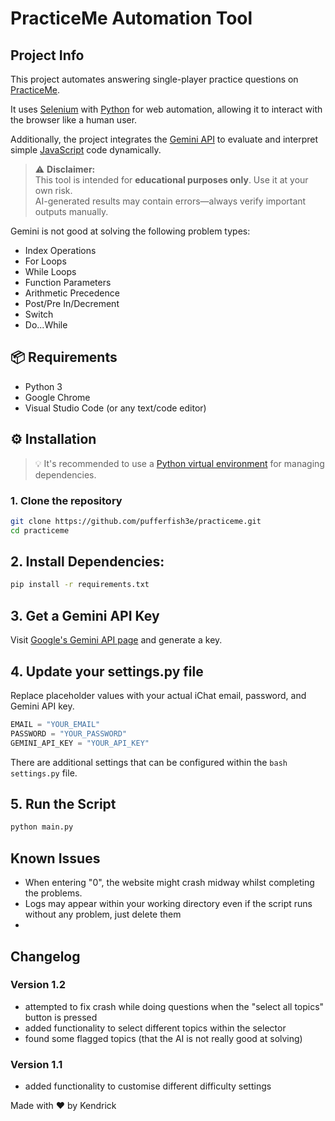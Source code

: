# PracticeMe Automation Tool

## Project Info

This project automates answering single-player practice questions on [PracticeMe](https://practiceme.vercel.app/).

It uses [Selenium](https://pypi.org/project/selenium/) with [Python](https://www.python.org/) for web automation, allowing it to interact with the browser like a human user.

Additionally, the project integrates the [Gemini API](https://ai.google.dev/) to evaluate and interpret simple [JavaScript](https://developer.mozilla.org/en-US/docs/Web/JavaScript) code dynamically.

> ⚠️ **Disclaimer:**  
This tool is intended for **educational purposes only**. Use it at your own risk.  
AI-generated results may contain errors—always verify important outputs manually.

Gemini is not good at solving the following problem types:
- Index Operations
- For Loops
- While Loops
- Function Parameters
- Arithmetic Precedence
- Post/Pre In/Decrement
- Switch
- Do...While

## 📦 Requirements

- Python 3
- Google Chrome
- Visual Studio Code (or any text/code editor)

## ⚙️ Installation

> 💡 It's recommended to use a [Python virtual environment](https://docs.python.org/3/library/venv.html) for managing dependencies.

### 1. Clone the repository

```bash
git clone https://github.com/pufferfish3e/practiceme.git
cd practiceme
```

## 2. Install Dependencies:

```bash
pip install -r requirements.txt
```

## 3. Get a Gemini API Key

Visit [Google's Gemini API page](https://ai.google.dev/gemini-api/docs/api-key) and generate a key.

## 4. Update your settings.py file

Replace placeholder values with your actual iChat email, password, and Gemini API key.

```python
EMAIL = "YOUR_EMAIL"
PASSWORD = "YOUR_PASSWORD"
GEMINI_API_KEY = "YOUR_API_KEY"
```

There are additional settings that can be configured within the ```bash settings.py``` file.

## 5. Run the Script

```python
python main.py
```

## Known Issues
- When entering "0", the website might crash midway whilst completing the problems.
- Logs may appear within your working directory even if the script runs without any problem, just delete them
- 

## Changelog

### Version 1.2
- attempted to fix crash while doing questions when the "select all topics" button is pressed
- added functionality to select different topics within the selector
- found some flagged topics (that the AI is not really good at solving)

### Version 1.1
- added functionality to customise different difficulty settings

Made with ❤️ by Kendrick